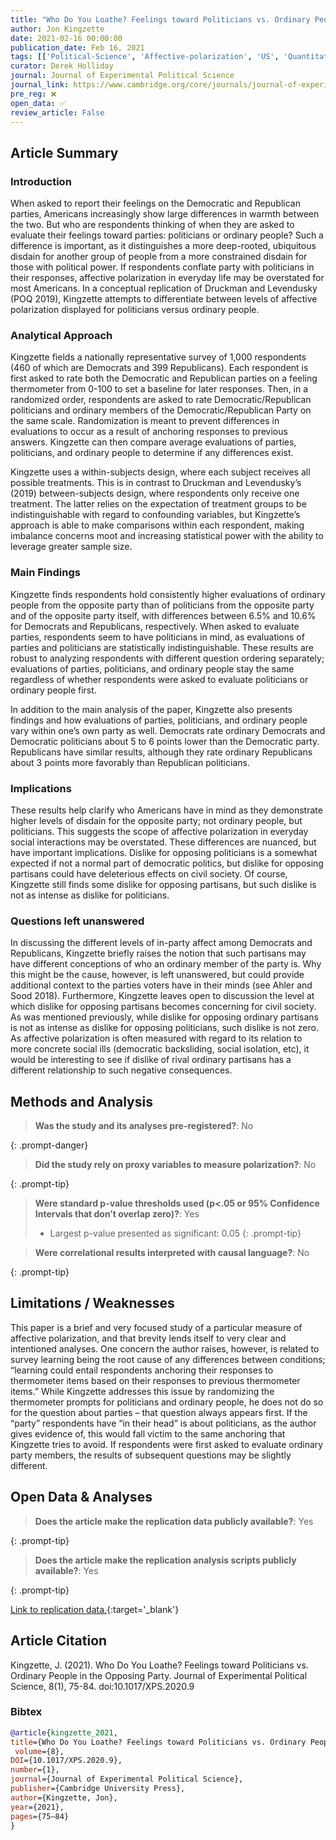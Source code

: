 ```yaml
---
title: "Who Do You Loathe? Feelings toward Politicians vs. Ordinary People in the Opposing Party"
author: Jon Kingzette
date: 2021-02-16 00:00:00
publication_date: Feb 16, 2021
tags: [['Political-Science', 'Affective-polarization', 'US', 'Quantitative', 'Descriptive']]
curator: Derek Holliday
journal: Journal of Experimental Political Science
journal_link: https://www.cambridge.org/core/journals/journal-of-experimental-political-science/article/who-do-you-loathe-feelings-toward-politicians-vs-ordinary-people-in-the-opposing-party/4A19D69433C8FED1AE3EBA15633C9649
pre_reg: ❌
open_data: ✅
review_article: False
---
```


## Article Summary

### Introduction ###

When asked to report their feelings on the Democratic and Republican parties, Americans increasingly show large differences in warmth between the two. But who are respondents thinking of when they are asked to evaluate their feelings toward parties: politicians or ordinary people? Such a difference is important, as it distinguishes a more deep-rooted, ubiquitous disdain for another group of people from a more constrained disdain for those with political power. If respondents conflate party with politicians in their responses, affective polarization in everyday life may be overstated for most Americans. In a conceptual replication of Druckman and Levendusky (POQ 2019), Kingzette attempts to differentiate between levels of affective polarization displayed for politicians versus ordinary people. 

### Analytical Approach ###

Kingzette fields a nationally representative survey of 1,000 respondents (460 of which are Democrats and 399 Republicans). Each respondent is first asked to rate both the Democratic and Republican parties on a feeling thermometer from 0-100 to set a baseline for later responses. Then, in a randomized order, respondents are asked to rate Democratic/Republican politicians and ordinary members of the Democratic/Republican Party on the same scale. Randomization is meant to prevent differences in evaluations to occur as a result of anchoring responses to previous answers. Kingzette can then compare average evaluations of parties, politicians, and ordinary people to determine if any differences exist.

Kingzette uses a within-subjects design, where each subject receives all possible treatments. This is in contrast to Druckman and Levendusky’s (2019) between-subjects design, where respondents only receive one treatment. The latter relies on the expectation of treatment groups to be indistinguishable with regard to confounding variables, but Kingzette’s approach is able to make comparisons within each respondent, making imbalance concerns moot and increasing statistical power with the ability to leverage greater sample size.

### Main Findings ###

Kingzette finds respondents hold consistently higher evaluations of ordinary people from the opposite party than of politicians from the opposite party and of the opposite party itself, with differences between 6.5% and 10.6% for Democrats and Republicans, respectively. When asked to evaluate parties, respondents seem to have politicians in mind, as evaluations of parties and politicians are statistically indistinguishable. These results are robust to analyzing respondents with different question ordering separately; evaluations of parties, politicians, and ordinary people stay the same regardless of whether respondents were asked to evaluate politicians or ordinary people first.

In addition to the main analysis of the paper, Kingzette also presents findings and how evaluations of parties, politicians, and ordinary people vary within one’s own party as well. Democrats rate ordinary Democrats and Democratic politicians about 5 to 6 points lower than the Democratic party. Republicans have similar results, although they rate ordinary Republicans about 3 points more favorably than Republican politicians.

### Implications ###

These results help clarify who Americans have in mind as they demonstrate higher levels of disdain for the opposite party; not ordinary people, but politicians. This suggests the scope of affective polarization in everyday social interactions may be overstated. These differences are nuanced, but have important implications. Dislike for opposing politicians is a somewhat expected if not a normal part of democratic politics, but dislike for opposing partisans could have deleterious effects on civil society. Of course, Kingzette still finds some dislike for opposing partisans, but such dislike is not as intense as dislike for politicians.

### Questions left unanswered ###

In discussing the different levels of in-party affect among Democrats and Republicans, Kingzette briefly raises the notion that such partisans may have different conceptions of who an ordinary member of the party is.  Why this might be the cause, however, is left unanswered, but could provide additional context to the parties voters have in their minds (see Ahler and Sood 2018). Furthermore, Kingzette leaves open to discussion the level at which dislike for opposing partisans becomes concerning for civil society. As was mentioned previously, while dislike for opposing ordinary partisans is not as intense as dislike for opposing politicians, such dislike is not zero. As affective polarization is often measured with regard to its relation to more concrete social ills (democratic backsliding, social isolation, etc), it would be interesting to see if dislike of rival ordinary partisans has a different relationship to such negative consequences.


## Methods and Analysis

> **Was the study and its analyses pre-registered?**: No
> 
{: .prompt-danger}

> **Did the study rely on proxy variables to measure polarization?**: No
> 
> 
>  
{: .prompt-tip}


> **Were standard p-value thresholds used (p<.05 or 95% Confidence Intervals that don’t overlap zero)?**: Yes
> 
> - Largest p-value presented as significant: 0.05
{: .prompt-tip}

> **Were correlational results interpreted with causal language?**: No
> 
{: .prompt-tip}

## Limitations / Weaknesses

This paper is a brief and very focused study of a particular measure of affective polarization, and that brevity lends itself to very clear and intentioned analyses. One concern the author raises, however, is related to survey learning being the root cause of any differences between conditions; “learning could entail respondents anchoring their responses to thermometer items based on their responses to previous thermometer items.” While Kingzette addresses this issue by randomizing the thermometer prompts for politicians and ordinary people, he does not do so for the question about parties – that question always appears first. If the “party” respondents have “in their head” is about politicians, as the author gives evidence of, this would fall victim to the same anchoring that Kingzette tries to avoid. If respondents were first asked to evaluate ordinary party members, the results of subsequent questions may be slightly different.

## Open Data & Analyses

> **Does the article make the replication data publicly available?**: Yes
> 
{: .prompt-tip}

> **Does the article make the replication analysis scripts publicly available?**: Yes
> 
{: .prompt-tip}


[Link to replication data.](https://doi.org/10.7910/DVN/XLVC6T){:target='_blank'}

## Article Citation

Kingzette, J. (2021). Who Do You Loathe? Feelings toward Politicians vs. Ordinary People in the Opposing Party. Journal of Experimental Political Science, 8(1), 75-84. doi:10.1017/XPS.2020.9

### Bibtex

```bibtex
@article{kingzette_2021, 
title={Who Do You Loathe? Feelings toward Politicians vs. Ordinary People in the Opposing Party},
 volume={8},
DOI={10.1017/XPS.2020.9},
number={1},
journal={Journal of Experimental Political Science},
publisher={Cambridge University Press},
author={Kingzette, Jon},
year={2021},
pages={75–84}
}
```